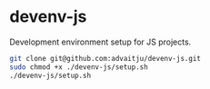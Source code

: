 # devenv-js
Development environment setup for JS projects.

```sh
git clone git@github.com:advaitju/devenv-js.git
sudo chmod +x ./devenv-js/setup.sh
./devenv-js/setup.sh
```
